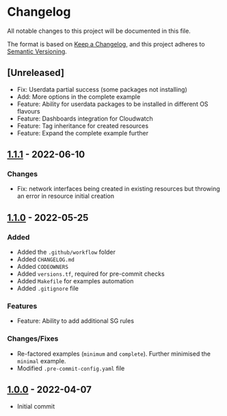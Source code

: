 # Changelog
All notable changes to this project will be documented in this file.

The format is based on [Keep a Changelog](https://keepachangelog.com/en/1.0.0/),
and this project adheres to [Semantic Versioning](https://semver.org/spec/v2.0.0.html).

## [Unreleased]
- Fix: Userdata partial success (some packages not installing)
- Add: More options in the complete example
- Feature: Ability for userdata packages to be installed in different OS flavours
- Feature: Dashboards integration for Cloudwatch
- Feature: Tag inheritance for created resources
- Feature: Expand the complete example further

## [1.1.1] - 2022-06-10
### Changes
- Fix: network interfaces being created in existing resources but throwing an error in resource initial creation

[1.1.1]: https://github.com/boldlink/terraform-aws-autoscaling/releases/tag/1.1.1

## [1.1.0] - 2022-05-25
### Added
- Added the `.github/workflow` folder
- Added `CHANGELOG.md`
- Added `CODEOWNERS`
- Added `versions.tf`, required for pre-commit checks
- Added `Makefile` for examples automation
- Added `.gitignore` file

### Features
- Feature: Ability to add additional SG rules

### Changes/Fixes
- Re-factored examples (`minimum` and `complete`). Further minimised the `minimal` example.
- Modified `.pre-commit-config.yaml` file

[1.1.0]: https://github.com/boldlink/terraform-aws-autoscaling/releases/tag/1.1.0

## [1.0.0] - 2022-04-07
- Initial commit

[1.0.0]: https://github.com/boldlink/terraform-aws-autoscaling/releases/tag/1.0.0
